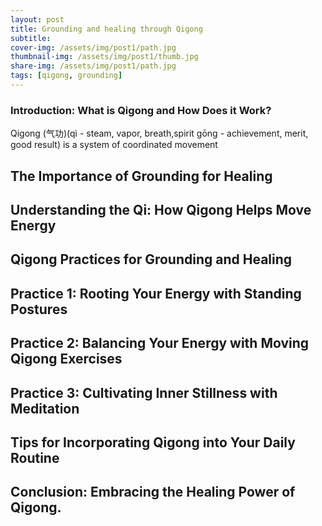 ```yaml
---
layout: post
title: Grounding and healing through Qigong
subtitle: 
cover-img: /assets/img/post1/path.jpg
thumbnail-img: /assets/img/post1/thumb.jpg
share-img: /assets/img/post1/path.jpg
tags: [qigong, grounding]
---
```

### Introduction: What is Qigong and How Does it Work?
Qigong (气功)(qì - steam, vapor, breath,spirit gōng - achievement, merit, good result) is a system of coordinated 
movement

## The Importance of Grounding for Healing
## Understanding the Qi: How Qigong Helps Move Energy
## Qigong Practices for Grounding and Healing
## Practice 1: Rooting Your Energy with Standing Postures
## Practice 2: Balancing Your Energy with Moving Qigong Exercises
## Practice 3: Cultivating Inner Stillness with Meditation
## Tips for Incorporating Qigong into Your Daily Routine
## Conclusion: Embracing the Healing Power of Qigong.
